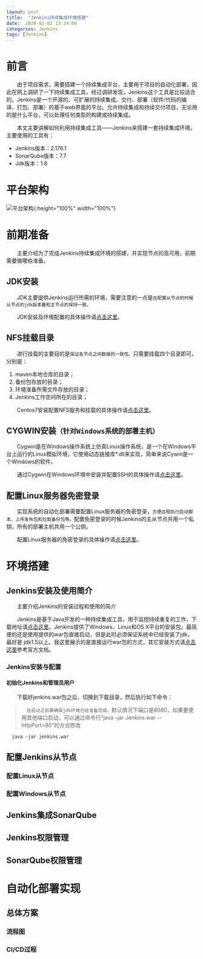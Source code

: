 ```yaml
---
layout: post
title:  "Jenkins持续集成环境搭建"
date:  2020-01-02 13:34:00
categories: Jenkins
tags: [Jenkins]
---
```

# 前言
&emsp;&emsp;由于项目需求，需要搭建一个持续集成平台，主要用于项目的自动化部署，因此在网上调研了一下持续集成工具，经过调研发现，Jenkins这个工具是比较适合的。Jenkins是一个开源的、可扩展的持续集成、交付、部署（软件/代码的编译、打包、部署）的基于web界面的平台。允许持续集成和持续交付项目，无论用的是什么平台，可以处理任何类型的构建或持续集成。

&emsp;&emsp;本文主要讲解如何利用持续集成工具——Jenkins来搭建一套持续集成环境。主要使用的工具有：
- Jenkins版本：2.176.1
- SonarQube版本：7.7
- Jdk版本：1.8
<!-- more -->

# 平台架构
![平台架构](https://howdypl.github.io/img/jenkins/jenkins-framework.png "平台架构图"){:height="100%" width="100%"}

# 前期准备
&emsp;&emsp;主要介绍为了完成Jenkins持续集成环境的搭建，并实现节点的高可用，前期需要做哪些准备。

## JDK安装
&emsp;&emsp;JDK主要提供Jenkins运行所需的环境，需要注意的一点是`在配置从节点的时候从节点的jdk版本要和主节点的保持一致。`

&emsp;&emsp;JDK安装及环境配置的具体操作请[点击这里](https://blog.csdn.net/pang_ping/article/details/80570011 "JDK安装及环境配置的具体操作")。

## NFS挂载目录
&emsp;&emsp;进行挂载的主要目的是`保证各节点之间数据的一致性。`只需要挂载四个目录即可，分别是：
1. maven本地仓库的目录；
2. 备份包存放的目录；
3. 环境准备所需文件存放的目录；
4. Jenkins工作空间所在的目录；

&emsp;&emsp;Centos7安装配置NFS服务和挂载的具体操作请[点击这里](https://www.cnblogs.com/lixiuran/p/7117000.html "Centos7安装配置NFS服务和挂载")。

## CYGWIN安装`（针对Windows系统的部署主机）`
&emsp;&emsp;Cygwin是在Windows操作系统上仿真Linux操作系统，是一个在Windows平台上运行的Linux模拟环境，它使用动态链接库*.dll来实现，简单来说Cywin是一个Windows的软件。

&emsp;&emsp;通过Cygwin在Windows环境中安装并配置SSH的具体操作请[点击这里](https://my.oschina.net/u/658505/blog/616079)。

## 配置Linux服务器免密登录
&emsp;&emsp;实现系统的自动化部署需要配置Linux服务器的免密登录，`方便远程执行启动脚本、上传发布包和拉取备份包等。`配置免密登录的时候Jenkins的主从节点共用一个私钥，所有的部署主机共用一个公钥。

&emsp;&emsp;配置Linux服务器的免密登录的具体操作请[点击这里](https://www.cnblogs.com/leafinwind/p/10629547.html)。

# 环境搭建

## Jenkins安装及使用简介
&emsp;&emsp;主要介绍Jenkins的安装过程和使用的简介

&emsp;&emsp;Jenkins是基于Java开发的一种持续集成工具，用于监控持续重复的工作，下载地址请[点击这里](https://jenkins.io/zh/download/)。Jenkins提供了Windows、Linux和OS X平台的安装包。最简便的还是使用提供的war包直接启动，但是此时必须保证系统中已经安装了jdk，最好是 jdk1.5以上。我这里展示的是直接运行war包的方式，其它安装方式请[点击这里](https://jenkins.io/zh/doc/book/getting-started/)参考官方文档。

### Jenkins安装与配置

#### 初始化Jenkins和管理员用户
&emsp;&emsp;下载好jenkins.war包之后，切换到下载目录，然后执行如下命令：

>&emsp;`在启动之前要确保jdk环境已经准备完成。`默认情况下端口是8080，如果要使用其他端口启动，可以通过命令行”java –jar Jenkins.war --httpPort=80”的方式修改
```
  java -jar jenkins.war 
```

## 配置Jenkins从节点

### 配置Linux从节点

### 配置Windows从节点

## Jenkins集成SonarQube

## Jenkins权限管理

## SonarQube权限管理

# 自动化部署实现

## 总体方案

### 流程图

### CI/CD过程
